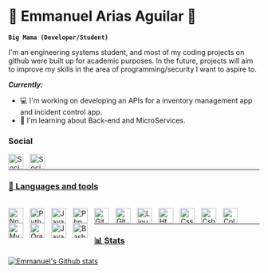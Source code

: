 # 💾 Emmanuel Arias Aguilar 💾

**`Big Mama (Developer/Student)`**

I'm an engineering systems student, and most of my coding projects on github were built up for academic purposes. In the future, projects will aim to improve my skills in the area of programming/security I want to aspire to.

***Currently:***
- 💻 I'm working on developing an APIs for a inventory management app and incident control app.
- 📖 I'm learning about Back-end and MicroServices.


### Social
<a href="https://www.linkedin.com/in/emmanuel-arias-aguilar/"><img align="left" alt="Social" width="30px" style="padding-right:10px;" src="https://cdn.jsdelivr.net/gh/devicons/devicon/icons/linkedin/linkedin-original.svg">
<a href="https://www.instagram.com/mr_bigmama/"><img align="left" alt="Social" width="30px" style="padding-right:10px;" src="https://raw.githubusercontent.com/rahuldkjain/github-profile-readme-generator/master/src/images/icons/Social/instagram.svg"></br>

---

### 🧰 Languages and tools
<br><img align="left" alt="NodeJs" width="30px" style="padding-right:10px;" src="https://cdn.jsdelivr.net/gh/devicons/devicon/icons/nodejs/nodejs-original.svg">
<img align="left" alt="Python" width="30px" style="padding-right:10px;" src="https://cdn.jsdelivr.net/gh/devicons/devicon/icons/python/python-original.svg">
<img align="left" alt="Java" width="30px" style="padding-right:10px;" src="https://cdn.jsdelivr.net/gh/devicons/devicon/icons/java/java-original.svg">
<img align="left" alt="Php" width="30px" style="padding-right:10px;" src="https://cdn.jsdelivr.net/gh/devicons/devicon/icons/php/php-original.svg">
<img align="left" alt="Git" width="30px" style="padding-right:10px;" src="https://cdn.jsdelivr.net/gh/devicons/devicon/icons/git/git-original.svg">
<img align="left" alt="Github" width="30px" style="padding-right:10px;" src="https://cdn.jsdelivr.net/gh/devicons/devicon/icons/github/github-original.svg">
<img align="left" alt="Linux" width="30px" style="padding-right:10px;" src="https://cdn.jsdelivr.net/gh/devicons/devicon/icons/linux/linux-original.svg">
<img align="left" alt="Html" width="30px" style="padding-right:10px;" src="https://cdn.jsdelivr.net/gh/devicons/devicon/icons/html5/html5-original.svg">
<img align="left" alt="Css" width="30px" style="padding-right:10px;" src="https://cdn.jsdelivr.net/gh/devicons/devicon/icons/css3/css3-original.svg">
<img align="left" alt="Csharp" width="30px" style="padding-right:10px;" src="https://cdn.jsdelivr.net/gh/devicons/devicon/icons/csharp/csharp-original.svg">
<img align="left" alt="Cplusplus" width="30px" style="padding-right:10px;" src="https://cdn.jsdelivr.net/gh/devicons/devicon/icons/cplusplus/cplusplus-original.svg">
<img align="left" alt="Mysql" width="30px" style="padding-right:10px;" src="https://cdn.jsdelivr.net/gh/devicons/devicon/icons/mysql/mysql-original.svg">
<img align="left" alt="Oracle" width="30px" style="padding-right:10px;" src="https://cdn.jsdelivr.net/gh/devicons/devicon/icons/oracle/oracle-original.svg">
<img align="left" alt="Javascript" width="30px" style="padding-right:10px;" src="https://cdn.jsdelivr.net/gh/devicons/devicon/icons/javascript/javascript-original.svg">
<img align="left" alt="Bash" width="30px" style="padding-right:10px;" src="https://cdn.jsdelivr.net/gh/devicons/devicon/icons/bash/bash-original.svg"></br>

---

### 📊 Stats
![Emmanuel's Github stats](https://github-readme-stats.vercel.app/api?username=EmmanuelAriasA&show_icons=true&theme=dracula)
